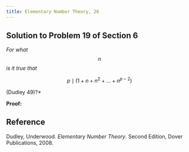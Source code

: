 ```yaml
---
title: Elementary Number Theory, 26
---
```


## Solution to Problem 19 of Section 6

*For what $$n$$ is it true that*

$$p \mid (1 + n + n^2 + \dots + n^{p-2})$$

(Dudley 49)?*

**Proof:**

## Reference

Dudley, Underwood. *Elementary Number Theory*. Second Edition, Dover Publications, 2008.
